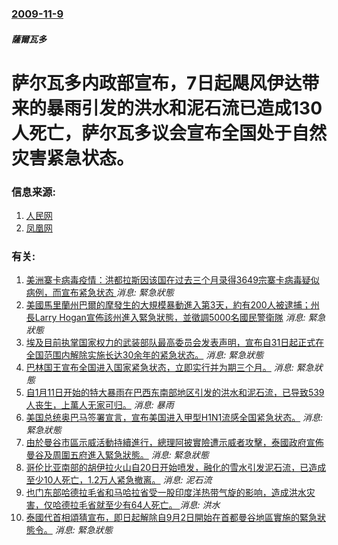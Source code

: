 ### [2009-11-9](/news/2009/11/9/index.md)

##### 薩爾瓦多
# 萨尔瓦多内政部宣布，7日起飓风伊达带来的暴雨引发的洪水和泥石流已造成130人死亡，萨尔瓦多议会宣布全国处于自然灾害紧急状态。




### 信息来源:

1. [人民网](http://world.people.com.cn/GB/1029/42358/10361246.html)
2. [凤凰网](http://news.ifeng.com/world/200911/1110_16_1429320.shtml)

### 有关:

1. [美洲寨卡病毒疫情：洪都拉斯因该国在过去三个月录得3649宗寨卡病毒疑似病例，而宣布紧急状态 ](/zh/news/2016/02/2/美洲寨卡病毒疫情-洪都拉斯因该国在过去三个月录得3649宗寨卡病毒疑似病例-而宣布紧急状态.md) _消息: 緊急狀態_
2. [美國馬里蘭州巴爾的摩發生的大規模暴動進入第3天，約有200人被逮捕；州長Larry Hogan宣佈該州進入緊急狀態，並徵調5000名國民警衛隊](/zh/news/2015/04/28/美國馬里蘭州巴爾的摩發生的大規模暴動進入第3天-約有200人被逮捕-州長Larry-Hogan宣佈該州進入緊急狀態-並徵.md) _消息: 緊急狀態_
3. [ 埃及目前执掌国家权力的武装部队最高委员会发表声明，宣布自31日起正式在全国范围内解除实施长达30余年的紧急状态。](/zh/news/2012/05/31/埃及目前执掌国家权力的武装部队最高委员会发表声明-宣布自31日起正式在全国范围内解除实施长达30余年的紧急状态.md) _消息: 緊急狀態_
4. [巴林国王宣布全国进入国家紧急状态，立即实行并为期三个月。](/zh/news/2011/03/15/巴林国王宣布全国进入国家紧急状态-立即实行并为期三个月.md) _消息: 緊急狀態_
5. [自1月11日开始的特大暴雨在巴西东南部地区引发的洪水和泥石流，已导致539人丧生，上萬人无家可归。](/zh/news/2011/01/13/自1月11日开始的特大暴雨在巴西东南部地区引发的洪水和泥石流-已导致539人丧生-上萬人无家可归.md) _消息: 暴雨_
6. [ 美国总统奥巴马签署宣言，宣布美国进入甲型H1N1流感全国紧急状态。](/zh/news/2009/10/23/美国总统奥巴马签署宣言-宣布美国进入甲型H1N1流感全国紧急状态.md) _消息: 緊急狀態_
7. [由於曼谷市區示威活動持續進行，總理阿披實險遭示威者攻擊，泰國政府宣佈曼谷及周圍五府進入緊急狀態。](/zh/news/2009/04/12/由於曼谷市區示威活動持續進行-總理阿披實險遭示威者攻擊-泰國政府宣佈曼谷及周圍五府進入緊急狀態.md) _消息: 緊急狀態_
8. [哥伦比亚南部的胡伊拉火山自20日开始喷发，融化的雪水引发泥石流，已造成至少10人死亡，1.2万人紧急撤离。](/zh/news/2008/11/23/哥伦比亚南部的胡伊拉火山自20日开始喷发-融化的雪水引发泥石流-已造成至少10人死亡-12万人紧急撤离.md) _消息: 泥石流_
9. [ 也门东部哈德拉毛省和马哈拉省受一股印度洋热带气旋的影响，造成洪水灾害，仅哈德拉毛省就至少有64人死亡。 ](/zh/news/2008/10/25/也门东部哈德拉毛省和马哈拉省受一股印度洋热带气旋的影响-造成洪水灾害-仅哈德拉毛省就至少有64人死亡.md) _消息: 洪水_
10. [泰國代首相頌猜宣布，即日起解除自9月2日開始在首都曼谷地區實施的緊急狀態令。](/zh/news/2008/09/15/泰國代首相頌猜宣布-即日起解除自9月2日開始在首都曼谷地區實施的緊急狀態令.md) _消息: 緊急狀態_
